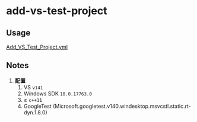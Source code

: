 # add-vs-test-project

## Usage

[Add_VS_Test_Project.yml](Add_VS_Test_Project.yml) 

## Notes

1. **配置** 
   1. VS `v141` 
   2. Windows SDK `10.0.17763.0` 
   3. ≥ `c++11` 
   4. GoogleTest (Microsoft.googletest.v140.windesktop.msvcstl.static.rt-dyn.1.8.0) 
